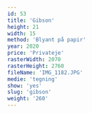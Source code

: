 ```yaml
---
id: 53
title: 'Gibson'
height: 21
width: 15
method: 'Blyant på papir'
year: 2020
price: 'Privateje'
rasterWidth: 2070
rasterHeight: 2760
fileName: 'IMG_1182.JPG'
medie: 'tegning'
show: 'yes'
slug: 'gibson'
weight: '260'
---
```

